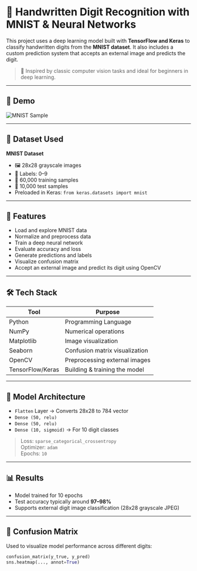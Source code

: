# 🧠 Handwritten Digit Recognition with MNIST & Neural Networks

This project uses a deep learning model built with **TensorFlow and Keras** to classify handwritten digits from the **MNIST dataset**. It also includes a custom prediction system that accepts an external image and predicts the digit.

> 🔗 Inspired by classic computer vision tasks and ideal for beginners in deep learning.

---

## 📌 Demo

![MNIST Sample](https://upload.wikimedia.org/wikipedia/commons/2/27/MnistExamples.png)

---

## 📂 Dataset Used

**MNIST Dataset**  
- 🖼️ 28x28 grayscale images  
- 🔢 Labels: 0–9  
- 🧪 60,000 training samples  
- 🧾 10,000 test samples  
- Preloaded in Keras: `from keras.datasets import mnist`

---

## 🚀 Features

- Load and explore MNIST data
- Normalize and preprocess data
- Train a deep neural network
- Evaluate accuracy and loss
- Generate predictions and labels
- Visualize confusion matrix
- Accept an external image and predict its digit using OpenCV

---

## 🛠️ Tech Stack

| Tool         | Purpose                         |
|--------------|----------------------------------|
| Python       | Programming Language             |
| NumPy        | Numerical operations             |
| Matplotlib   | Image visualization              |
| Seaborn      | Confusion matrix visualization   |
| OpenCV       | Preprocessing external images    |
| TensorFlow/Keras | Building & training the model |

---

## 🧪 Model Architecture

- `Flatten` Layer → Converts 28x28 to 784 vector
- `Dense (50, relu)`
- `Dense (50, relu)`
- `Dense (10, sigmoid)` → For 10 digit classes

> Loss: `sparse_categorical_crossentropy`  
> Optimizer: `adam`  
> Epochs: `10`

---

## 📊 Results

- Model trained for 10 epochs
- Test accuracy typically around **97–98%**
- Supports external digit image classification (28x28 grayscale JPEG)

---

## 🧩 Confusion Matrix

Used to visualize model performance across different digits:
```python
confusion_matrix(y_true, y_pred)
sns.heatmap(..., annot=True)

